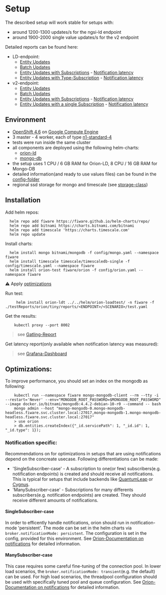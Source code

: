 # Setup

The described setup will work stable for setups with:
- around 1200-1300 updates/s for the ngsi-ld endpoint 
- around 1900-2000 single value updates/s for the v2 endpoint


Detailed reports can be found here:
* LD-endpoint:
    * [Entity Updates](https://fiware.github.io/orion-loadtest/testReports/orion-troetiny/reports/ld/EntityUpdateSimulation/gatling-report.html) 
    * [Batch Updates](https://fiware.github.io/orion-loadtest/testReports/orion-troe/tiny/reports/ld/BatchUpdateSimulation/gatling-report.html) 
    * [Entity Updates with Subscriptions](https://fiware.github.io/orion-loadtest/testReports/orion-troe/tiny/reports/ld/EntityUpdateWithSubscriptionSimulation/gatling-report.html) - [Notification latency](reports/ld/EntityUpdateWithSubscriptionSimulation/grafana-report.png)
    * [Entity Updates with Type-Subscription](https://fiware.github.io/orion-loadtest/testReports/orion-troe/tiny/reports/ld/EntityUpdateWithTypeSubscriptionSimulation/gatling-report.html) - [Notification latency](reports/ld/EntityUpdateWithTypeSubscriptionSimulation/grafana-report.png)
* v2-endpoint:
    * [Entity Updates](https://fiware.github.io/orion-loadtest/testReports/orion-troe/tiny/reports/v2/EntityUpdateSimulation/gatling-report.html) 
    * [Batch Updates](https://fiware.github.io/orion-loadtest/testReports/orion-troe/tiny/reports/v2/BatchUpdateSimulation/gatling-report.html) 
    * [Entity Updates with Subscriptions](https://fiware.github.io/orion-loadtest/testReports/orion-troe/tiny/reports/v2/EntityUpdateWithSubscriptionSimulation/gatling-report.html) - [Notification latency](reports/v2/EntityUpdateWithSubscriptionSimulation/grafana-report.png)
    * [Entity Updates with a single Subscription](https://fiware.github.io/orion-loadtest/testReports/orion-troe/tiny/reports/v2/EntityUpdateWithSingleSubscriptionSimulation/gatling-report.html) - [Notification latency](reports/v2/EntityUpdateWithSingleSubscriptionSimulation/grafana-report.png)


## Environment

- [OpenShift 4.6](https://docs.openshift.com/container-platform/4.6/welcome/index.html) on [Google Compute Engine](https://cloud.google.com/compute)
- 3 master - 4 worker, each of type [n1-standard-4](https://cloud.google.com/compute/docs/machine-types)
- tests were run inside the same cluster
- all components are deployed using the following helm-charts:
    - [orion-ld](https://github.com/FIWARE/helm-charts/tree/main/charts/orion)
    - [mongo-db](https://github.com/bitnami/charts/tree/master/bitnami/mongodb)
- the setup uses 1 CPU / 6 GB RAM for Orion-LD, 8 CPU / 16 GB RAM for Mongo-DB
- detailed information(and ready to use values files) can be found in the [config-folder](config)
- regional ssd storage for mongo and timescale (see [storage-class](config/storage-class.yaml))

## Installation

Add helm repos:
```
  helm repo add fiware https://fiware.github.io/helm-charts/repo/
  helm repo add bitnami https://charts.bitnami.com/bitnami
  helm repo add timescale 'https://charts.timescale.com'
  helm repo update
```

Install charts:
```
  helm install mongo bitnami/mongodb -f config/mongo.yaml --namespace fiware
  helm install timescale timescale/timescaledb-single -f config/timescale.yaml --namespace fiware
  helm install orion-test fiware/orion -f config/orion.yaml --namespace fiware
```

:warning: Apply [optimizations](#optimizations)

Run test:
```
     helm install orion-ldt ../../helm/orion-loadtest/ -n fiware -f ./testReports/orion/tiny/reports/<ENDPOINT>/<SCENARIO>/test.yaml
```

Get the results:
```
    kubectl proxy --port 8002
```
> see [Gatling-Report](http://localhost:8002/api/v1/namespaces/fiware/services/orion-ldt-orion-loadtest:8080/proxy/)

Get latency report(only available when notification latency was measured):

> see [Grafana-Dashboard](http://localhost:8002/api/v1/namespaces/fiware/services/orion-ldt-grafana:80/proxy/d/3vb8BaYMk/latency-overview?orgId=1)

## Optimizations:
To improve performance, you should set an index on the mongodb as following:
```
    kubectl run --namespace fiware mongo-mongodb-client --rm --tty -i --restart='Never' --env="MONGODB_ROOT_PASSWORD=$MONGODB_ROOT_PASSWORD" --image docker.io/bitnami/mongodb:4.4.2-debian-10-r0 --command -- bash
    mongo admin --host "mongo-mongodb-0.mongo-mongodb-headless.fiware.svc.cluster.local:27017,mongo-mongodb-1.mongo-mongodb-headless.fiware.svc.cluster.local:27017"
    > use orion
    > db.entities.createIndex({"_id.servicePath": 1, "_id.id": 1, "_id.type": 1});
```

### Notification specific:
Recommendations on for optimizations in setups that are using notifications depend on the concreate usecase. Following differentiations can be 
made:
* 'SingleSubscriber-case' - A subscription to one(or few) subscribers(e.g. notification endpoints) is created and should receive all notifications. This is typical for 
    setups that include backends like [QuantumLeap](https://quantumleap.readthedocs.io/en/latest/) or [Cygnus](https://github.com/telefonicaid/fiware-cygnus).
* 'ManySubscriber-case' - Subscriptions for many differents subscribers(e.g. notification endpoints) are created. They should receive different amounts of 
    notifications.

#### SingleSubscriber-case
In order to efficently handle notifications, orion should run in notification-mode 'persistent'. The mode can be set in the helm charts 
via `broker.notificationMode: persistent`. The configuration is set in the config, provided for this environment. 
See [Orion-Documentation on notifications](https://github.com/telefonicaid/fiware-orion/blob/master/doc/manuals/admin/perf_tuning.md#notification-modes-and-performance)
for detailed information.

#### ManySubscriber-case
This case requires some careful fine-tuning of the connection pool. In lower load scenarios, the `broker.notificationMode: transient`(e.g. the default) 
can be used. For high load scenarios, the threadpool configuration should be used with specifically tuned pool and queue configuration.
See [Orion-Documentation on notifications](https://github.com/telefonicaid/fiware-orion/blob/master/doc/manuals/admin/perf_tuning.md#notification-modes-and-performance)
for detailed information.


